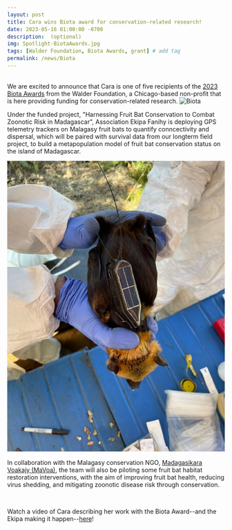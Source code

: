 ```yaml
---
layout: post
title: Cara wins Biota award for conservation-related research!
date: 2023-05-16 01:00:00 -0700
description:  (optional)
img: Spotlight-BiotaAwards.jpg
tags: [Walder Foundation, Biota Awards, grant] # add tag
permalink: /news/Biota
---
```


<br> 
We are excited to announce that Cara is one of five recipients of the <a href="https://www.walderfoundation.org/news/meet-the-2023-biota-awardees">2023 Biota Awards</a> from the Walder Foundation, a Chicago-based non-profit that is here providing funding for conservation-related research.

<img src="/assets/img/Spotlight-BiotaAwards.png" alt="Biota" class="float-start col-md-12" />

Under the funded project, "Harnessing Fruit Bat Conservation to Combat Zoonotic Risk in Madagascar",  Association Ekipa Fanihy is deploying GPS telemetry trackers on Malagasy fruit bats to quantify conncectivity and dispersal, which will be paired with survival data from our longterm field project, to build a metapopulation model of fruit bat conservation status on the island of Madagascar. 

<img src="/assets/img/pteropus-tag.JPG" alt="tagged pteropus rufus" class="float-start col-md-12" />

In collaboration with the Malagasy conservation NGO, <a href="https://www.walderfoundation.org/news/meet-the-2023-biota-awardees">Madagasikara Voakajy (MaVoa)</a>, the team will also be piloting some fruit bat habitat restoration interventions, with the aim of improving fruit bat health, reducing virus shedding, and mitigating zoonotic disease risk through conservation. 
<br> 

<br> 

Watch a video of Cara describing her work with the Biota Award--and the Ekipa making it happen--<a href="https://vimeo.com/840916526">here</a>!
<br> 
<br>
<br> 
<br>
<br> 
<br>
<br> 
<br>

